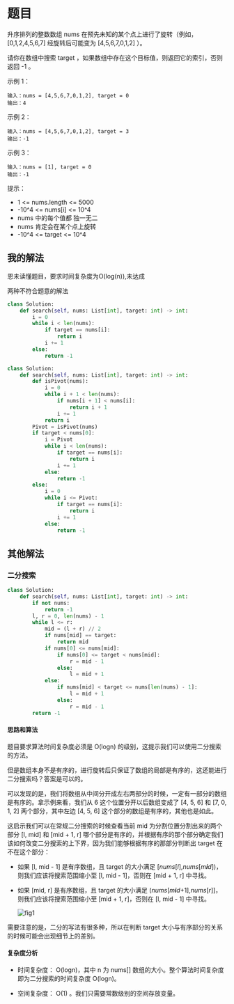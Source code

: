 # 题目

升序排列的整数数组 nums 在预先未知的某个点上进行了旋转（例如， [0,1,2,4,5,6,7] 经旋转后可能变为 [4,5,6,7,0,1,2] ）。

请你在数组中搜索 target ，如果数组中存在这个目标值，则返回它的索引，否则返回 -1 。

示例 1：

```
输入：nums = [4,5,6,7,0,1,2], target = 0
输出：4
```


示例 2：

```
输入：nums = [4,5,6,7,0,1,2], target = 3
输出：-1
```


示例 3：

```
输入：nums = [1], target = 0
输出：-1
```


提示：

- 1 <= nums.length <= 5000
- -10^4 <= nums[i] <= 10^4
- nums 中的每个值都 独一无二
- nums 肯定会在某个点上旋转
- -10^4 <= target <= 10^4

## 我的解法

恩未读懂题目，要求时间复杂度为O(log(n)),未达成

两种不符合题意的解法

```python
class Solution:
    def search(self, nums: List[int], target: int) -> int:
        i = 0
        while i < len(nums):
            if target == nums[i]:
                return i
            i += 1
        else:
            return -1
```



```python
class Solution:
    def search(self, nums: List[int], target: int) -> int:
        def isPivot(nums):
            i = 0
            while i + 1 < len(nums):
                if nums[i + 1] < nums[i]:
                    return i + 1
                i += 1
            return i
        Pivot = isPivot(nums)
        if target < nums[0]:
            i = Pivot
            while i < len(nums):
                if target == nums[i]:
                    return i
                i += 1
            else:
                return -1
        else:
            i = 0
            while i <= Pivot:
                if target == nums[i]:
                    return i
                i += 1
            else:
                return -1
```

## 其他解法

### 二分搜索

```python
class Solution:
    def search(self, nums: List[int], target: int) -> int:
        if not nums:
            return -1
        l, r = 0, len(nums) - 1
        while l <= r:
            mid = (l + r) // 2
            if nums[mid] == target:
                return mid
            if nums[0] <= nums[mid]:
                if nums[0] <= target < nums[mid]:
                    r = mid - 1
                else:
                    l = mid + 1
            else:
                if nums[mid] < target <= nums[len(nums) - 1]:
                    l = mid + 1
                else:
                    r = mid - 1
        return -1
```



#### 思路和算法

题目要求算法时间复杂度必须是 O(logn) 的级别，这提示我们可以使用二分搜索的方法。

但是数组本身不是有序的，进行旋转后只保证了数组的局部是有序的，这还能进行二分搜索吗？答案是可以的。

可以发现的是，我们将数组从中间分开成左右两部分的时候，一定有一部分的数组是有序的。拿示例来看，我们从 6 这个位置分开以后数组变成了 [4, 5, 6] 和 [7, 0, 1, 2] 两个部分，其中左边 [4, 5, 6] 这个部分的数组是有序的，其他也是如此。

这启示我们可以在常规二分搜索的时候查看当前 mid 为分割位置分割出来的两个部分 [l, mid] 和 [mid + 1, r] 哪个部分是有序的，并根据有序的那个部分确定我们该如何改变二分搜索的上下界，因为我们能够根据有序的那部分判断出 target 在不在这个部分：

- 如果 [l, mid - 1] 是有序数组，且 target 的大小满足 [*nums*[*l*],*nums*[*m**i**d*])，则我们应该将搜索范围缩小至 [l, mid - 1]，否则在 [mid + 1, r] 中寻找。

- 如果 [mid, r] 是有序数组，且 target 的大小满足 (*nums*[*m**i**d*+1],*nums*[*r*]]，则我们应该将搜索范围缩小至 [mid + 1, r]，否则在 [l, mid - 1] 中寻找。

  ![fig1](https://assets.leetcode-cn.com/solution-static/33/33_fig1.png)


需要注意的是，二分的写法有很多种，所以在判断 target 大小与有序部分的关系的时候可能会出现细节上的差别。

#### 复杂度分析

- 时间复杂度： O(logn)，其中 n 为 nums[] 数组的大小。整个算法时间复杂度即为二分搜索的时间复杂度 O(logn)。

- 空间复杂度： O(1) 。我们只需要常数级别的空间存放变量。


